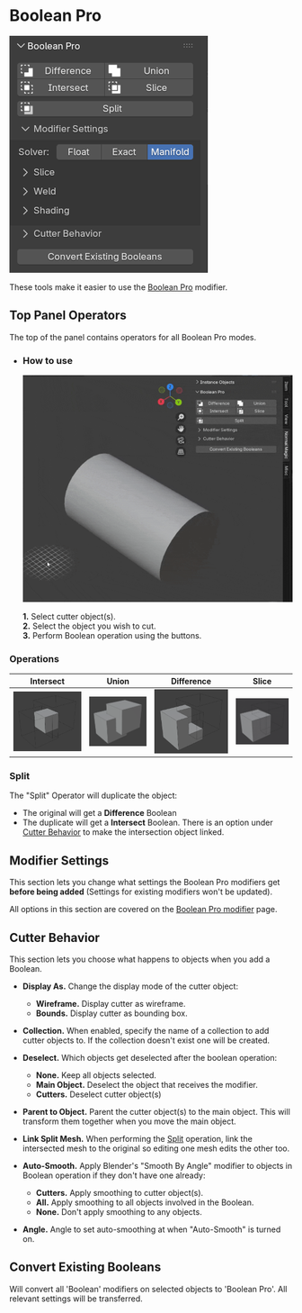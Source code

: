 # Boolean Pro

![bpro panel](../assets/add-on/bpro_panel.png)

These tools make it easier to use the [Boolean Pro](../mesh_tools/boolean_pro.md) modifier.

## Top Panel Operators

The top of the panel contains operators for all Boolean Pro modes.

<div class="grid cards" markdown>

- ### How to use

    ![bool diff](../assets/add-on/boolean_difference.gif)

    **1.** Select cutter object(s).  
    **2.** Select the object you wish to cut.  
    **3.** Perform Boolean operation using the buttons.

</div>

### Operations

| Intersect | Union | Difference | Slice |
|---|---|---|---|
|![Intersect](../assets//booleans/bool_intersect.png) |![Union](../assets//booleans/bool_union.png)|![Difference](../assets//booleans/bool_diff.png) |![Slice](../assets//booleans/bool_slice.gif)|


### Split
The "Split" Operator will duplicate the object:

- The original will get a **Difference** Boolean
- The duplicate will get a **Intersect** Boolean. There is an option under [Cutter Behavior](#cutter-behavior) to make the intersection object linked.

## Modifier Settings

This section lets you change what settings the Boolean Pro modifiers get **before being added** (Settings for existing modifiers won't be updated).

All options in this section are covered on the [Boolean Pro modifier](../mesh_tools/boolean_pro.md) page.


## Cutter Behavior

This section lets you choose what happens to objects when you add a Boolean.

- **Display As.** Change the display mode of the cutter object:
    - **Wireframe.** Display cutter as wireframe.
    - **Bounds.** Display cutter as bounding box.

- **Collection.** When enabled, specify the name of a collection to add cutter objects to. If the collection doesn't exist one will be created.
- **Deselect.** Which objects get deselected after the boolean operation:
    - **None.** Keep all objects selected.
    - **Main Object.** Deselect the object that receives the modifier.
    - **Cutters.** Deselect cutter object(s)
- **Parent to Object.** Parent the cutter object(s) to the main object. This will transform them together when you move the main object.
- **Link Split Mesh.** When performing the [Split](#split) operation, link the intersected mesh to the original so editing one mesh edits the other too.
- **Auto-Smooth.** Apply Blender's "Smooth By Angle" modifier to objects in Boolean operation if they don't have one already:
    - **Cutters.** Apply smoothing to cutter object(s).
    - **All.** Apply smoothing to all objects involved in the Boolean.
    - **None.** Don't apply smoothing to any objects.
- **Angle.** Angle to set auto-smoothing at when "Auto-Smooth" is turned on.

## Convert Existing Booleans

Will convert all 'Boolean' modifiers on selected objects to 'Boolean Pro'. All relevant settings will be transferred.